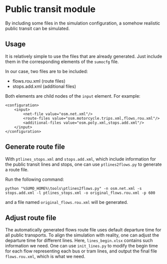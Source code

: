 ﻿
# Public transit module

By including some files in the simulation configuration, a somehow realistic public transit can be simulated.


## Usage

It is relatively simple to use the files that are already generated. Just include them in the corresponding elements of the `sumocfg` file. 

In our case, two files are to be included:
 - flows.rou.xml (route files)
 - stops.add.xml (additional files)

Both elements are child nodes of the `input` element.
For example:

    <configuration>
	    <input>
	        <net-file value="osm.net.xml"/>
	        <route-files value="osm.motorcycle.trips.xml,flows.rou.xml"/>
	        <additional-files value="osm.poly.xml,stops.add.xml"/>
	    </input>
    </configuration>

## Generate route file

With `ptlines_stops.xml` and `stops.add.xml`, which include information for the public transit lines and stops, one can use `ptlines2flows.py` to  generate a route file.

Run the following command:

`python "%SUMO_HOME%\tools\ptlines2flows.py" -n osm.net.xml -s stops.add.xml -l ptlines_stops.xml -o original_flows.rou.xml -p 600`

and a file named `original_flows.rou.xml` will be generated.

## Adjust route file

The automatically generated flows route file uses default departure time for all public transports. To align the simulation with reality, one can adjust the departure time for different lines. Here, `lines_begin.xlsx` contains such information we need. One can use `init_lines.py` to modify the begin time for each flow representing each bus or tram lines, and output the final file `flows.rou.xml`, 
which is what we need.

